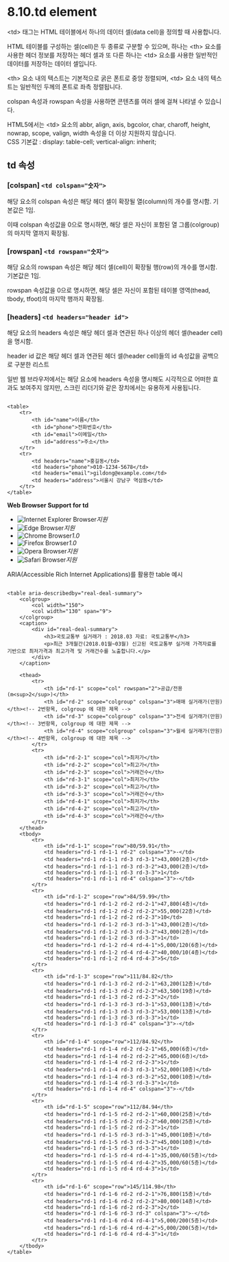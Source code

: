 # 8.10.td element

&lt;td&gt; 태그는 HTML 테이블에서 하나의 데이터 셀\(data cell\)을 정의할 때 사용합니다.  
  
HTML 테이블를 구성하는 셀\(cell\)은 두 종류로 구분할 수 있으며, 하나는 &lt;th&gt; 요소를 사용한 헤더 정보를 저장하는 헤더 셀과 또 다른 하나는 &lt;td&gt; 요소를 사용한 일반적인 데이터를 저장하는 데이터 셀입니다.  
  
&lt;th&gt; 요소 내의 텍스트는 기본적으로 굵은 폰트로 중앙 정렬되며, &lt;td&gt; 요소 내의 텍스트는 일반적인 두께의 폰트로 좌측 정렬됩니다.  
  
colspan 속성과 rowspan 속성을 사용하면 콘텐츠를 여러 셀에 걸쳐 나타낼 수 있습니다.  
  
HTML5에서는 &lt;td&gt; 요소의 abbr, align, axis, bgcolor, char, charoff, height, nowrap, scope, valign, width 속성을 더 이상 지원하지 않습니다.  
CSS 기본값 : display: table-cell; vertical-align: inherit;

## **td 속성**

### \[colspan\] `<td colspan="숫자">`

해당 요소의 colspan 속성은 해당 헤더 셀이 확장될 열\(column\)의 개수를 명시함. 기본값은 1임.

이때 colspan 속성값을 0으로 명시하면, 해당 셀은 자신이 포함된 열 그룹\(colgroup\)의 마지막 열까지 확장됨.

### \[rowspan\] `<td rowspan="숫자">`

해당 요소의 rowspan 속성은 해당 헤더 셀\(cell\)이 확장될 행\(row\)의 개수를 명시함. 기본값은 1임.

rowspan 속성값을 0으로 명시하면, 해당 셀은 자신이 포함된 테이블 영역\(thead, tbody, tfoot\)의 마지막 행까지 확장됨.

### \[headers\] `<td headers="header id">`

해당 요소의 headers 속성은 해당 헤더 셀과 연관된 하나 이상의 헤더 셀\(header cell\)을 명시함.

header id 값은 해당 헤더 셀과 연관된 헤더 셀\(header cell\)들의 id 속성값을 공백으로 구분한 리스트

일반 웹 브라우저에서는 해당 요소에 headers 속성을 명시해도 시각적으로 어떠한 효과도 보여주지 않지만, 스크린 리더기와 같은 장치에서는 유용하게 사용됩니다.

```text

<table>
	<tr>
		<th id="name">이름</th>
		<th id="phone">전화번호</th>
		<th id="email">이메일</th>
		<th id="address">주소</th>
	</tr>
	<tr>
		<td headers="name">홍길동</td>
		<td headers="phone">010-1234-5678</td>
		<td headers="email">gildong@example.com</td>
		<td headers="address">서울시 강남구 역삼동</td>
	</tr>
</table>
```

**Web Browser Support for td**

* ![Internet Explorer Browser](images/icon/ico_ie-true.png)_지원_
* ![Edge Browser](images/icon/ico_edge-true.png)_지원_
* ![Chrome Browser](images/icon/ico_chrome-true.png)_1.0_
* ![Firefox Browser](images/icon/ico_firefox-true.png)_1.0_
* ![Opera Browser](images/icon/ico_opera-true.png)_지원_
* ![Safari Browser](images/icon/ico_safari-true.png)_지원_

ARIA\(Accessible Rich Internet Applications\)를 활용한 table 예시

```text

<table aria-describedby="real-deal-summary">
	<colgroup>
		<col width="150">
		<col width="130" span="9">
	</colgroup>
	<caption>
		<div id="real-deal-summary">
			<h3>국토교통부 실거래가 : 2018.03 자료: 국토교통부</h3>
			<p>최근 3개월간(2018.01월~03월) 신고된 국토교통부 실거래 가격자료를 기반으로 최저가격과 최고가격 및 거래건수를 노출합니다.</p>
		</div>
	</caption>
	
	<thead>
		<tr>
			<th id="rd-1" scope="col" rowspan="2">공급/전용(m<sup>2</sup>)</th>
			<th id="rd-2" scope="colgroup" colspan="3">매매 실거래가(만원)</th><!-- 2번항목, colgroup 에 대한 제목 -->
			<th id="rd-3" scope="colgroup" colspan="3">전세 실거래가(만원)</th><!-- 3번항목, colgroup 에 대한 제목 -->
			<th id="rd-4" scope="colgroup" colspan="3">월세 실거래가(만원)</th><!-- 4번항목, colgroup 에 대한 제목 -->
		</tr>
		<tr>
			<th id="rd-2-1" scope="col">최저가</th>
			<th id="rd-2-2" scope="col">최고가</th>
			<th id="rd-2-3" scope="col">거래건수</th>
			<th id="rd-3-1" scope="col">최저가</th>
			<th id="rd-3-2" scope="col">최고가</th>
			<th id="rd-3-3" scope="col">거래건수</th>
			<th id="rd-4-1" scope="col">최저가</th>
			<th id="rd-4-2" scope="col">최고가</th>
			<th id="rd-4-3" scope="col">거래건수</th>
		</tr>
	</thead>
	<tbody>
		<tr>
			<th id="rd-1-1" scope="row">80/59.91</th>
			<td headers="rd-1 rd-1-1 rd-2" colspan="3">-</td>
			<td headers="rd-1 rd-1-1 rd-3 rd-3-1">43,000(2층)</td>
			<td headers="rd-1 rd-1-1 rd-3 rd-3-2">43,000(2층)</td>
			<td headers="rd-1 rd-1-1 rd-3 rd-3-3">1</td>
			<td headers="rd-1 rd-1-1 rd-4" colspan="3">-</td>
		</tr>
		<tr>
			<th id="rd-1-2" scope="row">84/59.99</th>
			<td headers="rd-1 rd-1-2 rd-2 rd-2-1">47,800(4층)</td>
			<td headers="rd-1 rd-1-2 rd-2 rd-2-2">55,000(22층)</td>
			<td headers="rd-1 rd-1-2 rd-2 rd-2-3">10</td>
			<td headers="rd-1 rd-1-2 rd-3 rd-3-1">43,000(2층)</td>
			<td headers="rd-1 rd-1-2 rd-3 rd-3-2">43,000(2층)</td>
			<td headers="rd-1 rd-1-2 rd-3 rd-3-3">1</td>
			<td headers="rd-1 rd-1-2 rd-4 rd-4-1">5,000/120(6층)</td>
			<td headers="rd-1 rd-1-2 rd-4 rd-4-2">40,000/10(4층)</td>
			<td headers="rd-1 rd-1-2 rd-4 rd-4-3">5</td>
		</tr>
		<tr>
			<th id="rd-1-3" scope="row">111/84.82</th>
			<td headers="rd-1 rd-1-3 rd-2 rd-2-1">63,200(12층)</td>
			<td headers="rd-1 rd-1-3 rd-2 rd-2-2">63,500(19층)</td>
			<td headers="rd-1 rd-1-3 rd-2 rd-2-3">2</td>
			<td headers="rd-1 rd-1-3 rd-3 rd-3-1">53,000(13층)</td>
			<td headers="rd-1 rd-1-3 rd-3 rd-3-2">53,000(13층)</td>
			<td headers="rd-1 rd-1-3 rd-3 rd-3-3">1</td>
			<td headers="rd-1 rd-1-3 rd-4" colspan="3">-</td>
		</tr>
		<tr>
			<th id="rd-1-4" scope="row">112/84.92</th>
			<td headers="rd-1 rd-1-4 rd-2 rd-2-1">65,000(6층)</td>
			<td headers="rd-1 rd-1-4 rd-2 rd-2-2">65,000(6층)</td>
			<td headers="rd-1 rd-1-4 rd-2 rd-2-3">1</td>
			<td headers="rd-1 rd-1-4 rd-3 rd-3-1">52,000(10층)</td>
			<td headers="rd-1 rd-1-4 rd-3 rd-3-2">52,000(10층)</td>
			<td headers="rd-1 rd-1-4 rd-3 rd-3-3">1</td>
			<td headers="rd-1 rd-1-4 rd-4" colspan="3">-</td>
		</tr>
		<tr>
			<th id="rd-1-5" scope="row">112/84.94</th>
			<td headers="rd-1 rd-1-5 rd-2 rd-2-1">60,000(25층)</td>
			<td headers="rd-1 rd-1-5 rd-2 rd-2-2">60,000(25층)</td>
			<td headers="rd-1 rd-1-5 rd-2 rd-2-3">1</td>
			<td headers="rd-1 rd-1-5 rd-3 rd-3-1">45,000(10층)</td>
			<td headers="rd-1 rd-1-5 rd-3 rd-3-2">45,000(10층)</td>
			<td headers="rd-1 rd-1-5 rd-3 rd-3-3">1</td>
			<td headers="rd-1 rd-1-5 rd-4 rd-4-1">35,000/60(5층)</td>
			<td headers="rd-1 rd-1-5 rd-4 rd-4-2">35,000/60(5층)</td>
			<td headers="rd-1 rd-1-5 rd-4 rd-4-3">1</td>
		</tr>
		<tr>
			<th id="rd-1-6" scope="row">145/114.98</th>
			<td headers="rd-1 rd-1-6 rd-2 rd-2-1">76,800(15층)</td>
			<td headers="rd-1 rd-1-6 rd-2 rd-2-2">80,000(14층)</td>
			<td headers="rd-1 rd-1-6 rd-2 rd-2-3">2</td>
			<td headers="rd-1 rd-1-6 rd-3 rd-3" colspan="3">-</td>
			<td headers="rd-1 rd-1-6 rd-4 rd-4-1">5,000/200(5층)</td>
			<td headers="rd-1 rd-1-6 rd-4 rd-4-2">5,000/200(5층)</td>
			<td headers="rd-1 rd-1-6 rd-4 rd-4-3">1</td>
		</tr>
	</tbody>
</table>
```

